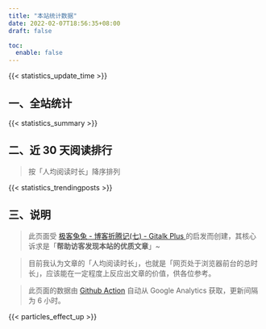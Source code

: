 ```yaml
---
title: "本站统计数据"
date: 2022-02-07T18:56:35+08:00
draft: false

toc:
  enable: false
---
```


{{< statistics_update_time  >}}

## 一、全站统计

{{< statistics_summary  >}}

## 二、近 30 天阅读排行

>按「人均阅读时长」降序排列

{{< statistics_trendingposts  >}}

## 三、说明

>此页面受 [极客兔兔 - 博客折腾记(七) - Gitalk Plus ](https://geektutu.com/post/blog-experience-7.html) 的启发而创建，其核心诉求是「**帮助访客发现本站的优质文章**」~

>目前我认为文章的「人均阅读时长」，也就是「网页处于浏览器前台的总时长」，应该能在一定程度上反应出文章的价值，供各位参考。

>此页面的数据由 [Github Action](https://github.com/ryan4yin/ryan4yin.space/blob/main/.github/workflows/gh-pages.yaml) 自动从 Google Analytics 获取，更新间隔为 6 小时。


{{< particles_effect_up  >}}
